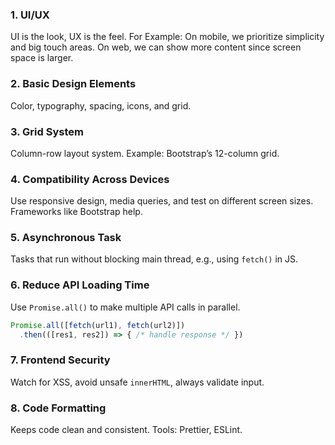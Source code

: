 ### 1. UI/UX
UI is the look, UX is the feel. For Example: On mobile, we prioritize simplicity and big touch areas. On web, we can show more content since screen space is larger.

### 2. Basic Design Elements
Color, typography, spacing, icons, and grid.

### 3. Grid System
Column-row layout system. Example: Bootstrap’s 12-column grid.

### 4. Compatibility Across Devices
Use responsive design, media queries, and test on different screen sizes. Frameworks like Bootstrap help.

### 5. Asynchronous Task
Tasks that run without blocking main thread, e.g., using `fetch()` in JS.

### 6. Reduce API Loading Time
Use `Promise.all()` to make multiple API calls in parallel.
```js
Promise.all([fetch(url1), fetch(url2)])
  .then(([res1, res2]) => { /* handle response */ })
```

### 7. Frontend Security
Watch for XSS, avoid unsafe `innerHTML`, always validate input.

### 8. Code Formatting
Keeps code clean and consistent. Tools: Prettier, ESLint.